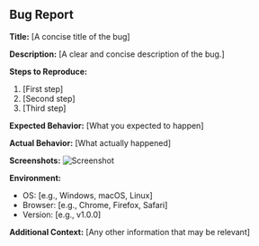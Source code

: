 ## Bug Report

**Title:** [A concise title of the bug]

**Description:**
[A clear and concise description of the bug.]

**Steps to Reproduce:**
1. [First step]
2. [Second step]
3. [Third step]

**Expected Behavior:**
[What you expected to happen]

**Actual Behavior:**
[What actually happened]

**Screenshots:**
![Screenshot](link-to-screenshot)

**Environment:**
- OS: [e.g., Windows, macOS, Linux]
- Browser: [e.g., Chrome, Firefox, Safari]
- Version: [e.g., v1.0.0]

**Additional Context:**
[Any other information that may be relevant]
